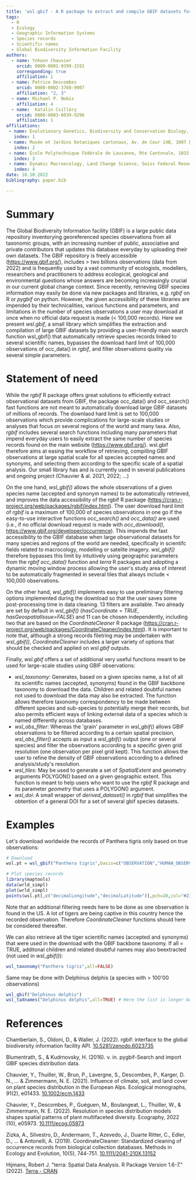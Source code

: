 ```yaml
---
title: 'wsl.gbif - A R package to extract and compile GBIF datasets for large-scale analyses'
tags:
  - R
  - Ecology
  - Geographic Information Systems
  - Species records
  - Scientific names
  - Global Biodiversity Information Facility
authors:
  - name: Yohann Chauvier
    orcid: 0000-0001-9399-3192
    corresponding: true
    affiliation: 1 
  - name: Patrice Descombes
    orcid: 0000-0002-3760-9907
    affiliation: "2, 3"
  - name: Michael P. Nobis
    affiliation: 4
  - name:  Katalin Csilléry
    orcid: 0000-0003-0039-9296
    affiliation: 1
affiliations:
 - name: Evolutionary Genetics, Biodiversity and Conservation Biology, Swiss Federal Research Institute (WSL), 8903 Birmensdorf, Switzerland
   index: 1
 - name: Musée et Jardins botaniques cantonaux, Av. de Cour 14B, 1007 Lausanne, Switzerland
   index: 2
 - name: École Polytechnique Fédérale de Lausanne, Rte Cantonale, 1015 Lausanne, Switzerland
   index: 3
 - name: Dynamic Macroecology, Land Change Science, Swiss Federal Research Institute (WSL), 8903 Birmensdorf, Switzerland
   index: 4
date: 18.10.2022
bibliography: paper.bib

---
```


# Summary

The Global Biodiversity Information facility (GBIF) is a large public data repository inventorying georeferenced species observations from all taxonomic groups, with an increasing number of public, associative and private contributors that updates this database everyday by uploading their own datasets. The GBIF repository is freely accessible (https://www.gbif.org/), includes > two billions observations (data from 2022) and is frequently used by a vast community of ecologists, modellers, researchers and practitioners to address ecological, geological and environmental questions whose answers are becoming increasingly crucial in our current global change context. Since recently, retrieving GBIF species information may easily be done via new packages and libraries, e.g. *rgbif* on R or *pygbif* on python. However, the given accessibility of these libraries are impended by their technicalities, various functions and parameters, and limitations in the number of species observations a user may download at once when no official data request is made (< 100,000 records). Here we present *wsl.gbif*, a small library which simplifies the extraction and compilation of large GBIF datasets by providing a user-friendly main search function wsl_gbif() that automatically retrieve species records linked to several scientific names, bypasses the download hard limit of 100,000 observations of occ_data() in *rgbif*, and filter observations quality via several simple parameters.

# Statement of need

While the *rgbif* R package offers great solutions to efficiently extract observational datasets from GBIF, the package occ_data() and occ_search() fast functions are not meant to automatically download large GBIF datasets of millions of records. The downlaod hard limit is set to 100,000 observations which provide complications for large-scale studies or analyses that focus on several regions of the world and many taxa. Also, *rgbif* includes several search functions including many parameters that impend everyday users to easily extract the same number of species records found on the main website (https://www.gbif.org/). wsl.gbif therefore aims at easing the workflow of retrieving, compilling GBIF observations at large spatial scale for all species accepted names and synonyms, and selecting them according to the specific scale of a spatial analysis. Our small library has and is currently used in several publications and ongoing project (Chauvier & al. 2021, 2022; ...)

On the one hand, *wsl_gbif()* allows the whole observations of a given species name (accepted and synonym names) to be automatically retrieved, and improves the data accessibility of the rgbif R package (https://cran.r-project.org/web/packages/rgbif/index.html). The user download hard limit of *rgbif* is a maximum of 100,000 of species observations in one go if the easy-to-use interactive functions *occ_search()* and *occ_data()* are used (i.e., if no official download request is made with *occ_download()*, https://www.gbif.org/developer/occurrence). This impends the fast accessibility to the GBIF database when large observational datasets for many species and regions of the world are needed, specifically in scientifc fields related to macrocology, modelling or satelite imagery. *wsl_gbif()* therefore bypasses this limit by intuitively using geographic parameters from the *rgbif* *occ_data()* function and *terra* R packages and adopting a dynamic moving window process allowing the user's study area of interest to be automatically fragmented in several tiles that always include < 100,000 observations.

On the other hand, *wsl_gbif()* implements easy to use preliminary filtering options implemented during the download so that the user saves some post-processing time in data cleaning. 13 filters are available. Two already are set by default in *wsl_gbif()* (*hasCoordinate = TRUE*, *hasGeospatialIssue=FALSE*) and 11 can be chosen independently, including two that are based on the *CoordinateCleaner* R package (https://cran.r-project.org/web/packages/CoordinateCleaner/index.html). It is important to note that, although a strong records filetring may be undertaken with *wsl_gbif()*, *CoordinateCleaner* includes a larger variety of options that should be checked and applied on *wsl.gbif* outputs.

Finally, *wsl.gbif* offers a set of additional very useful functions meant to be used for large-scale studies using GBIF observations:
  - *wsl_taxonomy*: Generates, based on a given species name, a list of all its scientific names
  (accepted, synonyms) found in the GBIF backbone taxonomy to download the data. Children and related
  doubtful names not used to download the data may also be extracted. The function allows therefore taxonomy
  correspondency to be made between different species and sub-species to potentially merge their records,
  but also permits efficient ways of linking external data of a species which is named differently across databases.
  - *wsl_obs_filter*: Whereas the 'grain' parameter in *wsl_gbif()* allows GBIF observations to be filtered
  according to a certain spatial precision, *wsl_obs_filter()* accepts as input a *wsl_gbif()* output (one or
  several species) and filter the observations according to a specific given grid resolution (one observation
  per pixel grid kept). This function allows the user to refine the density of GBIF observations according to
  a defined analysis/study's resolution.
  - *wsl_tiles*: May be used to generate a set of *SpatialExtent* and geometry arguments POLYGON() based on a given
  geographic extent. This function is meant to help users who want to use the *rgbif* R package and its parameter
  *geometry* that uses a POLYGON() argument.
  - *wsl_doi*: A small wrapper of *derived_dataset()* in *rgbif* that simplifies the obtention of a general DOI
  for a set of several gbif species datasets.

# Examples

Let's download worldwide the records of Panthera tigris only based on true observations:

``` r
# Download
wsl.pt = wsl_gbif("Panthera tigris",basis=c("OBSERVATION","HUMAN_OBSERVATION"))

# Plot species records
library(maptools)
data(wrld_simpl)
plot(wrld_simpl)
points(wsl.pt[,c("decimalLongitude","decimalLatitude")],pch=20,col="#238b4550",cex=4)
```

Note that an additional filtering needs here to be done as one observation is found in the US. A lot of tigers are being captive in this country hence the recorded observation. Therefore *CoordinateCleaner* functions should here be considered thereafter.

We can also retrieve all the tiger scientific names (accepted and synonyms) that were used in the download with the GBIF backbone taxonomy. If all = TRUE, additonal children and related doubtful names may also beextracted (not used in *wsl_gbif()*):

``` r
wsl_taxonomy("Panthera tigris",all=FALSE)
```

Same may be done with Delphinus delphis (a species with > 100'00 observations)

``` r
wsl_gbif("Delphinus delphis")
wsl_taXnames("Delphinus delphis",all=TRUE) # Here the list is longer because 'all=TRUE' includes every names (even doubtful)
```

# References

Chamberlain, S., Oldoni, D., & Waller, J. (2022). rgbif: interface to the global biodiversity information facility API. <a href="https://doi.org/10.5281/zenodo.6023735">10.5281/zenodo.6023735</a>

Blumentrath, S., & Kudrnovsky, H. (2016). v. in. pygbif-Search and import GBIF species distribution data.

Chauvier, Y., Thuiller, W., Brun, P., Lavergne, S., Descombes, P., Karger, D. N., ... & Zimmermann, N. E. (2021). Influence of climate, soil, and land cover on plant species distribution in the European Alps. Ecological monographs, 91(2), e01433. <a href="https://doi.org/10.1002/ecm.1433">10.1002/ecm.1433</a>

Chauvier, Y., Descombes, P., Guéguen, M., Boulangeat, L., Thuiller, W., & Zimmermann, N. E. (2022). Resolution in species distribution models shapes spatial patterns of plant multifaceted diversity. Ecography, 2022 (10), e05973. <a href="https://doi.org/10.1111/ecog.05973">10.1111/ecog.05973</a>

Zizka, A., Silvestro, D., Andermann, T., Azevedo, J., Duarte Ritter, C., Edler, D., ... & Antonelli, A. (2019). CoordinateCleaner: Standardized cleaning of occurrence records from biological collection databases. Methods in Ecology and Evolution, 10(5), 744-751. <a href="https://doi.org/10.1111/2041-210X.13152">10.1111/2041-210X.13152</a>

Hijmans, Robert J. "terra: Spatial Data Analysis. R Package Version 1.6-7." (2022). <a href="https://cran.r-project.org/web/packages/terra/index.html">Terra - CRAN</a>



